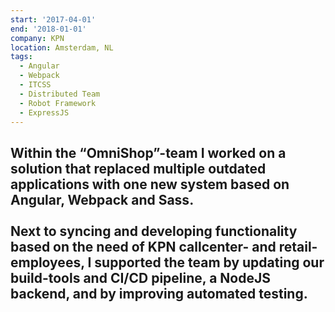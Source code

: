 ```yaml
---
start: '2017-04-01'
end: '2018-01-01'
company: KPN
location: Amsterdam, NL
tags:
  - Angular
  - Webpack
  - ITCSS
  - Distributed Team
  - Robot Framework
  - ExpressJS
---
```

Within the “OmniShop”-team I worked on a solution that replaced multiple outdated applications with one new system based on Angular, Webpack and Sass.<br><br>Next to syncing and developing functionality based on the need of KPN callcenter- and retail-employees, I supported the team by updating our build-tools and CI/CD pipeline, a NodeJS backend, and by improving automated testing.
---